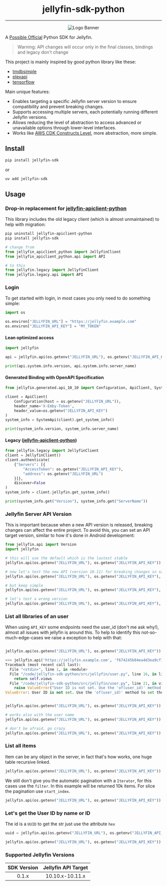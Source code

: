 <h1 align="center">jellyfin-sdk-python</h1>

---

<p align="center">
<img alt="Logo Banner" src="https://raw.githubusercontent.com/jellyfin/jellyfin-ux/master/branding/SVG/banner-logo-solid.svg?sanitize=true"/>
</p>

A [Possible Official](https://jellyfin.org/docs/general/contributing/branding) Python SDK for Jellyfin.

> Warning: API changes will occur only in the final classes, bindings and legacy don't change


This project is mainly inspired by good python library like these:
- [tmdbsimple](https://github.com/celiao/tmdbsimple)
- [plexapi](https://github.com/pushingkarmaorg/python-plexapi)
- [tensorflow](https://github.com/tensorflow/tensorflow)

Main unique features:
- Enables targeting a specific Jellyfin server version to ensure compatibility and prevent breaking changes.
- Supports accessing multiple servers, each potentially running different Jellyfin versions.
- Allows reducing the level of abstraction to access advanced or unavailable options through lower-level interfaces.
- Works like [AWS CDK Constructs Level](https://blog.shikisoft.com/aws-cdk-construct-levels/), more abstraction, more simple.

## Install

```sh
pip install jellyfin-sdk
```

or

```sh
uv add jellyfin-sdk
```

## Usage

### Drop-in replacement for [jellyfin-apiclient-python](https://github.com/jellyfin/jellyfin-apiclient-python)

This library includes the old legacy client (which is almost unmaintained) to help with migration:

```sh
pip uninstall jellyfin-apiclient-python
pip install jellyfin-sdk
```

```python
# change from
from jellyfin_apiclient_python import JellyfinClient
from jellyfin_apiclient_python.api import API

# to this
from jellyfin.legacy import JellyfinClient
from jellyfin.legacy.api import API
```

### Login

To get started with login, in most cases you only need to do something simple:

```python
import os

os.environ["JELLYFIN_URL"] = "https://jellyfin.example.com"
os.environ["JELLYFIN_API_KEY"] = "MY_TOKEN"
```

#### Lean optimized access

```python
import jellyfin

api = jellyfin.api(os.getenv("JELLYFIN_URL"), os.getenv("JELLYFIN_API_KEY"))

print(api.system.info.version, api.system.info.server_name)
```

#### Generated Binding with OpenAPI Specification

```python
from jellyfin.generated.api_10_10 import Configuration, ApiClient, SystemApi

client = ApiClient(
    Configuration(host = os.getenv("JELLYFIN_URL")), 
    header_name='X-Emby-Token', 
    header_value=os.getenv("JELLYFIN_API_KEY")
)
system_info = SystemApi(client).get_system_info()

print(system_info.version, system_info.server_name)
```

#### Legacy ([jellyfin-apiclient-python](https://github.com/jellyfin/jellyfin-apiclient-python))

```python
from jellyfin.legacy import JellyfinClient
client = JellyfinClient()
client.authenticate(
    {"Servers": [{
        "AccessToken": os.getenv("JELLYFIN_API_KEY"), 
        "address": os.getenv("JELLYFIN_URL")
    }]}, 
    discover=False
)
system_info = client.jellyfin.get_system_info()

print(system_info.get("Version"), system_info.get("ServerName"))
```

### Jellyfin Server API Version

This is important because when a new API version is released, breaking changes can affect the entire project. 
To avoid this, you can set an API target version, similar to how it's done in Android development:

```python
from jellyfin.api import Version
import jellyfin

# this will use the default which is the lastest stable
jellyfin.api(os.getenv("JELLYFIN_URL"), os.getenv("JELLYFIN_API_KEY"))

# now let's test the new API (version 10.11) for breaking changes in same endpoint
jellyfin.api(os.getenv("JELLYFIN_URL"), os.getenv("JELLYFIN_API_KEY"), Version.V10_11)

# but keep simple
jellyfin.api(os.getenv("JELLYFIN_URL"), os.getenv("JELLYFIN_API_KEY"), '10.11')

# let's test a wrong version
jellyfin.api(os.getenv("JELLYFIN_URL"), os.getenv("JELLYFIN_API_KEY"), '99')
```

### List all libraries of an user

When using `API_KEY` some endpoints need the user_id (don't me ask why!), almost all issues with jellyfin is around this.
To help to identify this not-so-much-edge-cases we raise a exception to help with that:

```python

jellyfin.api(os.getenv("JELLYFIN_URL"), os.getenv("JELLYFIN_API_KEY")).user.libraries

>>> jellyfin.api('https://jellyfin.example.com', 'f674245b84ea4d3ea9cf11').user.libraries
Traceback (most recent call last):
  File "<stdin>", line 1, in <module>
  File "/code/jellyfin-sdk-python/src/jellyfin/user.py", line 16, in libraries
    return self.views
  File "/code/jellyfin-sdk-python/src/jellyfin/user.py", line 21, in views
    raise ValueError("User ID is not set. Use the 'of(user_id)' method to set the user context.")
ValueError: User ID is not set. Use the 'of(user_id)' method to set the user context.


jellyfin.api(os.getenv("JELLYFIN_URL"), os.getenv("JELLYFIN_API_KEY")).user.of('f674245b84ea4d3ea9cf11').libraries

# works also with the user name
jellyfin.api(os.getenv("JELLYFIN_URL"), os.getenv("JELLYFIN_API_KEY")).user.of('niels').libraries

# don't be afraid, go crazy
jellyfin.api(os.getenv("JELLYFIN_URL"), os.getenv("JELLYFIN_API_KEY")).user.of('niels').id
```

### List all items

Item can be any object in the server, in fact that's how works, one huge table recursive linked.

```python
jellyfin.api(os.getenv("JELLYFIN_URL"), os.getenv("JELLYFIN_API_KEY")).items.all
```

We still don't give you the automatic pagination with a `Iterator`, for this cases use the `filter`.
In this example will be returned 10k items. For slice the pagination use `start_index`.

```python
jellyfin.api(os.getenv("JELLYFIN_URL"), os.getenv("JELLYFIN_API_KEY")).items.filter(limit=10000)
```

### Let's get the User ID by name or ID

The id is a `UUID` to get the str just use the attribute `hex`

```python
uuid = jellyfin.api(os.getenv("JELLYFIN_URL"), os.getenv("JELLYFIN_API_KEY")).user.by_name('niels').id.hex

jellyfin.api(os.getenv("JELLYFIN_URL"), os.getenv("JELLYFIN_API_KEY")).user.by_id(uuid).name
```

### Supported Jellyfin Versions

| SDK Version | Jellyfin API Target |
|:-:|:-:|
| 0.1.x | 10.10.x-10.11.x |
